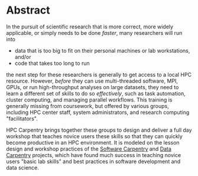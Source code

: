 # Abstract

In the pursuit of scientific research that is
more correct,
more widely applicable,
or simply needs to be done *faster*,
many researchers will run into  

* data that is too big to fit on their personal machines or lab workstations, and/or
* code that takes too long to run

the next step for these researchers is generally to get
access to a local HPC resource.
However, *before* they can use multi-threaded software,
MPI, GPUs, or run high-throughput analyses on large datasets,
they need to learn a different set of skills
to do so *effectively*,
such as task automation, cluster computing,
and managing parallel workflows.
This training is generally missing from coursework,
but offered by various groups,
including HPC center staff, system administrators, and
research computing "facilitators".

HPC Carpentry brings together these groups to design and deliver
a full day workshop
that teaches novice users these skills so that they
can quickly become productive in an HPC environment.
It is modeled on the lesson design and workshop practices
of the
[Software Carpentry](http://software-carpentry.org)
and
[Data Carpentry](http://www.datacarpentry.org)
projects,
which have found much success in teaching novice users
"basic lab skills" and best practices in
software development and data science.
